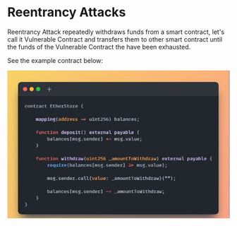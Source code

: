 # Reentrancy Attacks

Reentrancy Attack repeatedly withdraws funds from a smart contract, let's call it Vulnerable Contract and transfers them to other smart contract until the funds of the Vulnerable Contract the  have been exhausted.

See the example contract below:

![Reentrancy.png](../Common%20Attacks/images/Reentrancy.png)

